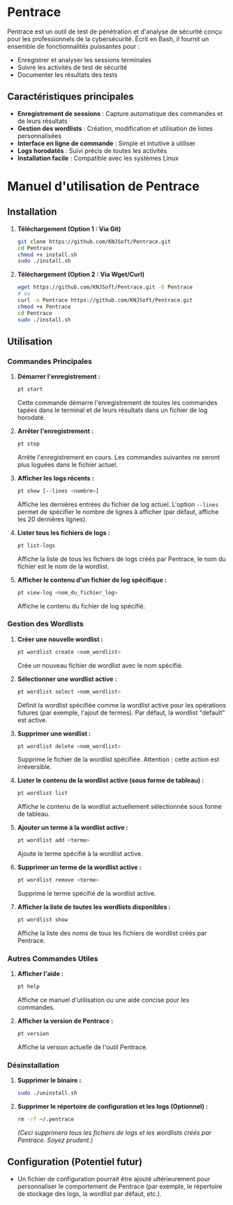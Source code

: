 # Pentrace

Pentrace est un outil de test de pénétration et d'analyse de sécurité conçu pour les professionnels de la cybersécurité. Écrit en Bash, il fournit un ensemble de fonctionnalités puissantes pour :

- Enregistrer et analyser les sessions terminales
- Suivre les activités de test de sécurité
- Documenter les résultats des tests

## Caractéristiques principales

- **Enregistrement de sessions** : Capture automatique des commandes et de leurs résultats
- **Gestion des wordlists** : Création, modification et utilisation de listes personnalisées
- **Interface en ligne de commande** : Simple et intuitive à utiliser
- **Logs horodatés** : Suivi précis de toutes les activités
- **Installation facile** : Compatible avec les systèmes Linux


# Manuel d'utilisation de Pentrace

## Installation

1.  **Téléchargement (Option 1 : Via Git)**
    ```bash
    git clone https://github.com/KNJSoft/Pentrace.git
    cd Pentrace
    chmod +x install.sh
    sudo ./install.sh
    ```

2.  **Téléchargement (Option 2 : Via Wget/Curl)**
    ```bash
    wget https://github.com/KNJSoft/Pentrace.git -O Pentrace
    # ou
    curl -o Pentrace https://github.com/KNJSoft/Pentrace.git
    chmod +x Pentrace
    cd Pentrace
    sudo ./install.sh
    ```

## Utilisation

### Commandes Principales

1.  **Démarrer l'enregistrement :**
    ```bash
    pt start
    ```
    Cette commande démarre l'enregistrement de toutes les commandes tapées dans le terminal et de leurs résultats dans un fichier de log horodaté.

2.  **Arrêter l'enregistrement :**
    ```bash
    pt stop
    ```
    Arrête l'enregistrement en cours. Les commandes suivantes ne seront plus loguées dans le fichier actuel.

3.  **Afficher les logs récents :**
    ```bash
    pt show [--lines <nombre>]
    ```
    Affiche les dernières entrées du fichier de log actuel. L'option `--lines` permet de spécifier le nombre de lignes à afficher (par défaut, affiche les 20 dernières lignes).

4.  **Lister tous les fichiers de logs :**
    ```bash
    pt list-logs
    ```
    Affiche la liste de tous les fichiers de logs créés par Pentrace, le nom du fichier est le nom de la wordlist.

5.  **Afficher le contenu d'un fichier de log spécifique :**
    ```bash
    pt view-log <nom_du_fichier_log>
    ```
    Affiche le contenu du fichier de log spécifié.

### Gestion des Wordlists

1.  **Créer une nouvelle wordlist :**
    ```bash
    pt wordlist create <nom_wordlist>
    ```
    Crée un nouveau fichier de wordlist avec le nom spécifié.

2.  **Sélectionner une wordlist active :**
    ```bash
    pt wordlist select <nom_wordlist>
    ```
    Définit la wordlist spécifiée comme la wordlist active pour les opérations futures (par exemple, l'ajout de termes). Par défaut, la wordlist "default" est active.

3.  **Supprimer une wordlist :**
    ```bash
    pt wordlist delete <nom_wordlist>
    ```
    Supprime le fichier de la wordlist spécifiée. Attention : cette action est irréversible.

4.  **Lister le contenu de la wordlist active (sous forme de tableau) :**
    ```bash
    pt wordlist list
    ```
    Affiche le contenu de la wordlist actuellement sélectionnée sous forme de tableau.

5.  **Ajouter un terme à la wordlist active :**
    ```bash
    pt wordlist add <terme>
    ```
    Ajoute le terme spécifié à la wordlist active.

6.  **Supprimer un terme de la wordlist active :**
    ```bash
    pt wordlist remove <terme>
    ```
    Supprime le terme spécifié de la wordlist active.

7.  **Afficher la liste de toutes les wordlists disponibles :**
    ```bash
    pt wordlist show
    ```
    Affiche la liste des noms de tous les fichiers de wordlist créés par Pentrace.

### Autres Commandes Utiles

1.  **Afficher l'aide :**
    ```bash
    pt help
    ```
    Affiche ce manuel d'utilisation ou une aide concise pour les commandes.

2.  **Afficher la version de Pentrace :**
    ```bash
    pt version
    ```
    Affiche la version actuelle de l'outil Pentrace.

### Désinstallation

1.  **Supprimer le binaire :**
    ```bash
    sudo ./uninstall.sh
    ```

2.  **Supprimer le répertoire de configuration et les logs (Optionnel) :**
    ```bash
    rm -rf ~/.pentrace
    ```
    *(Ceci supprimera tous les fichiers de logs et les wordlists créés par Pentrace. Soyez prudent.)*

## Configuration (Potentiel futur)

* Un fichier de configuration pourrait être ajouté ultérieurement pour personnaliser le comportement de Pentrace (par exemple, le répertoire de stockage des logs, la wordlist par défaut, etc.).


